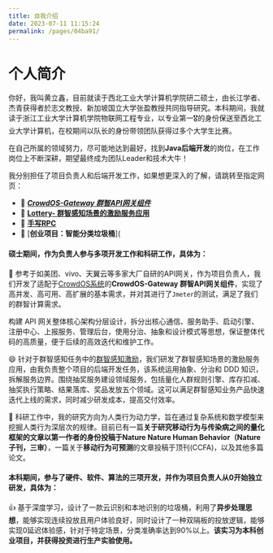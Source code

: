 ```yaml
---
title: 自我介绍
date: 2023-07-11 11:15:24
permalink: /pages/04ba91/
---
```






# 个人简介

你好，我叫黄立鑫，目前就读于西北工业大学计算机学院研二硕士，由长江学者、杰青获得者於志文教授、新加坡国立大学张盈教授共同指导研究。本科期间，我就读于浙江工业大学计算机学院物联网工程专业，以专业第一🎖的身份保送至西北工业大学计算机，在校期间以队长的身份带领团队获得过多个大学生比赛。



在自己所属的领域努力，尽可能地达到最好，找到**Java后端开发**的岗位，在工作岗位上不断深耕，期望最终成为团队Leader和技术大牛！



我分别担任了项目负责人和后端开发工作，如果想更深入的了解，请跳转至指定网页：

- 🌅   [***CrowdOS-Gateway 群智API网关组件***](huanglixin.netlify.app/pages/6fa602/)
- 🔨   [**Lottery- 群智感知场景的激励服务应用**](huanglixin.netlify.app/pages/d5f7f7/)
- 🍖   [**手写RPC**](huanglixin.netlify.app/pages/8d4c04/)
- 📙    [**创业项目：智能分类垃圾桶**](



#### 硕士期间，作为负责人参与多项开发工作和科研工作，具体为：

🌱 参考于如美团、vivo、天翼云等多家大厂自研的API网关，作为项目负责人，我们开发了适配于[CrowdOS系统](https://www.crowdos.cn)的**CrowdOS-Gateway 群智API网关组件**，实现了高并发、高可用、高扩展的基本需求，并对其进行了`Jmeter`的测试，满足了我们的群智计算需求。

构建 API 网关整体核心架构分层设计，拆分出核心通信、服务助手、启动引擎、注册中心、上报服务、管理后台，使用分治、抽象和设计模式等思想，保证整体代码的高质量，便于后续的高效迭代和维护工作。



😄 针对于群智感知任务中的[群智感知激励](https://www.zgbk.com/ecph/words?SiteID=1&ID=218728&Type=bkzyb)，我们研发了群智感知场景的激励服务应用，由我负责整个项目的后端开发任务，该系统运用抽象、分治和 DDD 知识，拆解服务边界。围绕抽奖服务建设领域服务，包括量化人群规则引擎、库存扣减、抽奖执行策略、结果落库、奖品发放五个领域。这可以满足群智感知业务产品快速迭代上线的需求，同时减少研发成本，提高交付效率。



💬 科研工作中，我的研究方向为人类行为动力学，旨在通过复杂系统和数学模型来挖掘人类行为深层次的规律。目前已有一篇**关于研究移动行为与传染病之间的量化框架的文章以第一作者的身份投稿于Nature Nature Human Behavior（Nature子刊，三审）**，一篇关于**移动行为可预测**的文章投稿于顶刊(CCFA)，以及其他多篇论文。



#### 本科期间，参与了硬件、软件、算法的三项开发，并作为项目负责人从0开始独立研发，具体为：

👍 基于深度学习，设计了一款云识别和本地识别的垃圾桶，利用了**异步处理思想**，能够实现连续投放且用户体验良好，同时设计了一种双隔板的投放逻辑，能够实现0延迟体验感，针对于特定场景，分类准确率达到90%以上。**该实习为本科创业项目，并获得投资进行生产实验使用。**
